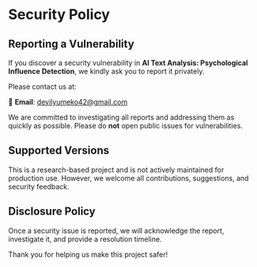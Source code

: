 # Security Policy

## Reporting a Vulnerability

If you discover a security vulnerability in **AI Text Analysis: Psychological Influence Detection**, we kindly ask you to report it privately.

Please contact us at:

📧 **Email**: devilyumeko42@gmail.com

We are committed to investigating all reports and addressing them as quickly as possible. Please do **not** open public issues for vulnerabilities.

## Supported Versions

This is a research-based project and is not actively maintained for production use. However, we welcome all contributions, suggestions, and security feedback.

## Disclosure Policy

Once a security issue is reported, we will acknowledge the report, investigate it, and provide a resolution timeline.

Thank you for helping us make this project safer!
